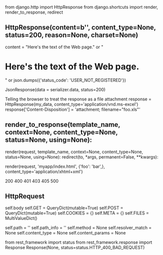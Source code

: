 from django.http import HttpResponse
from django.shortcuts import render, render_to_response, redirect


## HttpResponse(content=b'', content_type=None, status=200, reason=None, charset=None)
content = "Here's the text of the Web page." or "<h1>Here's the text of the Web page.</h1>"
or json.dumps({'status_code': 'USER_NOT_REGISTERED'})

JsonResponse(data = serializer.data, status=200)

Telling the browser to treat the response as a file attachment
response = HttpResponse(my_data, content_type='application/vnd.ms-excel')
response['Content-Disposition'] = 'attachment; filename="foo.xls"'

## render_to_response(template_name, context=None, content_type=None, status=None, using=None):
render(request, template_name, context=None, content_type=None, status=None, using=None):
redirect(to, *args, permanent=False, **kwargs):

render(request, 'myapp/index.html', {'foo': 'bar',}, content_type='application/xhtml+xml')

200 400 401 403 405 500

## HttpRequest
self.body
self.GET = QueryDict(mutable=True)
self.POST = QueryDict(mutable=True)
self.COOKIES = {}
self.META = {}
self.FILES = MultiValueDict()

self.path = ''
self.path_info = ''
self.method = None
self.resolver_match = None
self.content_type = None
self.content_params = None

from rest_framework import status
from rest_framework.response import Response
Response(None, status=status.HTTP_400_BAD_REQUEST)